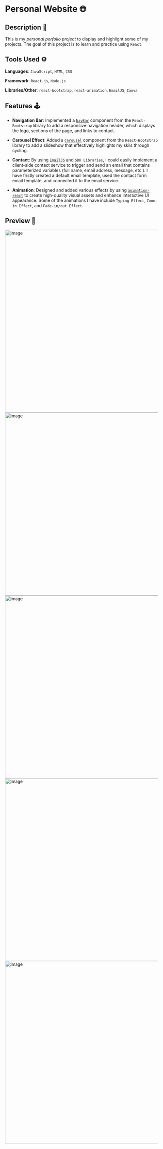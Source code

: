 # Personal Website 🌐

## Description 📜

This is my _personal porfolio project_ to display and highlight some of my projects. The goal of this project is to learn and practice using `React`. 



## Tools Used ⚙️
**Languages**: `JavaScript`, `HTML`, `CSS`

**Framework**: `React.js`, `Node.js`

**Libraries/Other**: `react-bootstrap`, `react-animation`, `EmailJS`, `Canva` 


## Features 🕹️
- **Navigation Bar**: Implemented a <a href="https://react-bootstrap.github.io/components/navbar/">`NavBar`</a> component from the `React-Bootstrap` library to add a responsive navigation header, which displays the logo, sections of the page, and links to contact. 

- **Carousel Effect**: Added a <a href="https://react-bootstrap.github.io/components/carousel/">`Carousel`</a> component from the `React-Bootstrap` library to add a slideshow that effectively highlights my skils through cycling.
 
- **Contact**: By using <a href="https://www.emailjs.com/">`EmailJS`</a> and `SDK Libraries`, I could easily implement a client-side contact service to trigger and send an email that contains parameterized variables (full name, email address, message, etc.). I have firstly created a default email template, used the contact form email template, and connected it to the email service. 

- **Animation**:	Designed and added various effects by using <a href="https://formidable.com/open-source/react-animations/#:~:text=A%20collection%20of%20animations%20that,css.
">`animation-react`</a> to create high-quality visual assets and enhance interactive UI appearance. Some of the animations I have include `Typing Effect`, `Zoom-in Effect`, and `Fade-in/out Effect`.

## Preview 🔎

<img width="600" alt="image" src="https://user-images.githubusercontent.com/63986023/212925150-6f04fb05-ce6f-47d8-a10c-a572616454de.png">

<img width="600" alt="image" src="https://user-images.githubusercontent.com/63986023/212936017-20f115c4-c196-4b9d-9e7f-1e12a6d0f489.png">

<img width="600" alt="image" src="https://user-images.githubusercontent.com/63986023/212936095-25b393de-b394-416f-aafa-1940e5c59243.png">

<img width="600" alt="image" src="https://user-images.githubusercontent.com/63986023/212936230-547d83d0-9c93-40c4-9c48-d83eea5d49dd.png">

<img width="600" alt="image" src="https://user-images.githubusercontent.com/63986023/212936297-38fc48b7-7449-4a71-bed2-eabb7234ce21.png">
